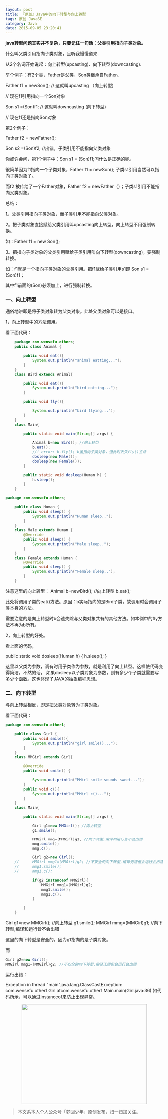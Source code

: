 ```yaml
---
layout: post
title: 『原创』Java中的向下转型与向上转型
tags: 原创 JavaSE
category: Java
date: 2015-09-05 23:20:41
---
```


**java转型问题其实并不复杂，只要记住一句话：父类引用指向子类对象。**

什么叫父类引用指向子类对象，且听我慢慢道来.

从2个名词开始说起：向上转型(upcasting)、向下转型(downcasting).

举个例子：有2个类，Father是父类，Son类继承自Father。

Father f1 = newSon(); // 这就叫upcasting （向上转型)

// 现在f1引用指向一个Son对象

Son s1 =(Son)f1; // 这就叫downcasting (向下转型)

// 现在f1还是指向Son对象

第2个例子：

Father f2 = newFather();

Son s2 =(Son)f2; //出错，子类引用不能指向父类对象

你或许会问，第1个例子中：Son s1 = (Son)f1;问什么是正确的呢。

很简单因为f1指向一个子类对象，Father f1 = newSon(); 子类s1引用当然可以指向子类对象了。

而f2 被传给了一个Father对象，Father f2 = newFather（）；子类s1引用不能指向父类对象。

总结：

1。父类引用指向子类对象，而子类引用不能指向父类对象。

2。把子类对象直接赋给父类引用叫upcasting向上转型，向上转型不用强制转换。

如：Father f1 = new Son();

3。把指向子类对象的父类引用赋给子类引用叫向下转型(downcasting)，要强制转换。

如：f1就是一个指向子类对象的父类引用。把f1赋给子类引用s1即 Son s1 =(Son)f1；

其中f1前面的(Son)必须加上，进行强制转换。

### 一、向上转型

通俗地讲即是将子类对象转为父类对象。此处父类对象可以是接口。

1，向上转型中的方法调用。

看下面代码：

```java
    package com.wensefu.others;  
    public class Animal {  

        public void eat(){  
            System.out.println("animal eatting...");  
        }  
    }  
    class Bird extends Animal{  

        public void eat(){  
            System.out.println("bird eatting...");  
        }  

        public void fly(){  

            System.out.println("bird flying...");  
        }  
    }  
    class Main{  

        public static void main(String[] args) {  

            Animal b=new Bird(); //向上转型  
            b.eat();   
            //! error: b.fly(); b虽指向子类对象，但此时丢失fly()方法  
            dosleep(new Male());  
            dosleep(new Female());  
        }  

        public static void dosleep(Human h) {  
            h.sleep();  
        }  
    }  

package com.wensefu.others;  

    public class Human {  
        public void sleep() {  
            System.out.println("Human sleep..");  
        }  
    }  
    class Male extends Human {  
        @Override  
        public void sleep() {  
            System.out.println("Male sleep..");  
        }  
    }  
    class Female extends Human {  
        @Override  
        public void sleep() {  
            System.out.println("Female sleep..");  
        }  
    }
```

注意这里的向上转型：
Animal b=newBird(); //向上转型
b.eat();

此处将调用子类的eat()方法。原因：b实际指向的是Bird子类，故调用时会调用子类本身的方法。

需要注意的是向上转型时b会遗失除与父类对象共有的其他方法。如本例中的fly方法不再为b所有。

2，向上转型的好处。

看上面的代码，

public static void dosleep(Human h) {
h.sleep();
}

这里以父类为参数，调有时用子类作为参数，就是利用了向上转型。这样使代码变得简洁。不然的话，
如果dosleep以子类对象为参数，则有多少个子类就需要写多少个函数。这也体现了JAVA的抽象编程思想。

### 二、向下转型

与向上转型相反，即是把父类对象转为子类对象。

看下面代码：

```java
package com.wensefu.other1;  

    public class Girl {  
        public void smile(){  
            System.out.println("girl smile()...");  
        }  
    }  
    class MMGirl extends Girl{  

        @Override  
        public void smile() {  

            System.out.println("MMirl smile sounds sweet...");  
        }  
        public void c(){  
            System.out.println("MMirl c()...");  
        }  
    }  
    class Main{  

        public static void main(String[] args) {  

            Girl g1=new MMGirl(); //向上转型  
            g1.smile();  

            MMGirl mmg=(MMGirl)g1; //向下转型,编译和运行皆不会出错  
            mmg.smile();  
            mmg.c();  

            Girl g2=new Girl();  
    //      MMGirl mmg1=(MMGirl)g2; //不安全的向下转型,编译无错但会运行会出错  
    //      mmg1.smile();  
    //      mmg1.c();  

            if(g2 instanceof MMGirl){  
                MMGirl mmg1=(MMGirl)g2;   
                mmg1.smile();  
                mmg1.c();  
            }  

        }  
    }
```

Girl g1=new MMGirl(); //向上转型
g1.smile();
MMGirl mmg=(MMGirl)g1; //向下转型,编译和运行皆不会出错

这里的向下转型是安全的。因为g1指向的是子类对象。

而

```java
Girl g2=new Girl();
MMGirl mmg1=(MMGirl)g2; //不安全的向下转型,编译无错但会运行会出错
```

运行出错：

Exception in thread "main"java.lang.ClassCastException: com.wensefu.other1.Girl
atcom.wensefu.other1.Main.main(Girl.java:36)
如代码所示，可以通过instanceof来防止出现异常。

<div align="center">
<img src="http://7xlkoc.com1.z0.glb.clouddn.com/qrcodenew.jpg" width="400" height="320" />
</div>

> 本文系本人个人公众号「梦回少年」原创发布，扫一扫加关注。